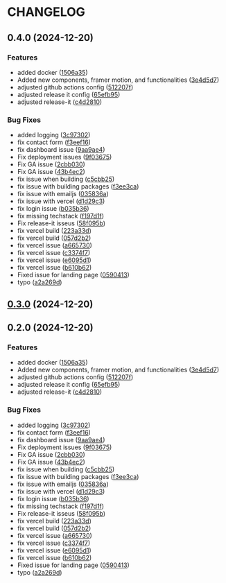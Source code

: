 # CHANGELOG

## 0.4.0 (2024-12-20)

### Features

* added docker ([1506a35](https://github.com/rjtormis/portfolio/commit/1506a3507655a84661c125e1348d9c848c457b5f))
* Added new components, framer motion, and functionalities ([3e4d5d7](https://github.com/rjtormis/portfolio/commit/3e4d5d718424421c52a7dbda01946b73c38a67e1))
* adjusted github actions config ([512207f](https://github.com/rjtormis/portfolio/commit/512207f45a32a7085b4ac9ca2a79f0bae5118bf5))
* adjusted release it config ([65efb95](https://github.com/rjtormis/portfolio/commit/65efb955f18e1b0ccfbbd9a70787eade18a8e2fc))
* adjusted release-it ([c4d2810](https://github.com/rjtormis/portfolio/commit/c4d28100272cfb213000e57d86eaa83c1ecb80b2))

### Bug Fixes

* added logging ([3c97302](https://github.com/rjtormis/portfolio/commit/3c97302325c917bdf8898c67f94aad1fd57f5c96))
* fix contact form ([f3eef16](https://github.com/rjtormis/portfolio/commit/f3eef169a2040f27d0b721e38ad6750f117dd8d0))
* fix dashboard issue ([9aa9ae4](https://github.com/rjtormis/portfolio/commit/9aa9ae4849fe63c4566b76f3e0985a482f2aabe8))
* Fix deployment issues ([9f03675](https://github.com/rjtormis/portfolio/commit/9f036758b87f288d23b1fccbfc1ae54c8579f83d))
* Fix GA issue ([2cbb030](https://github.com/rjtormis/portfolio/commit/2cbb03041838687e33335e010a6bbc8dda345c92))
* Fix GA issue ([43b4ec2](https://github.com/rjtormis/portfolio/commit/43b4ec2736bcb05997d51878f9e04ba3b6b80c68))
* fix issue when building ([c5cbb25](https://github.com/rjtormis/portfolio/commit/c5cbb2544a582d3629d2530ebdbe206e58f983d0))
* fix issue with building packages ([f3ee3ca](https://github.com/rjtormis/portfolio/commit/f3ee3ca2fb4b20a259d065949aa861629aa68c4f))
* fix issue with emailjs ([035836a](https://github.com/rjtormis/portfolio/commit/035836af3cbf62b966f91e31ac0940dbd26ea08c))
* fix issue with vercel ([d1d29c3](https://github.com/rjtormis/portfolio/commit/d1d29c3a14eece22ff3349b7aebbf85a11257486))
* fix login issue ([b035b36](https://github.com/rjtormis/portfolio/commit/b035b3623aa41ef86a8c99bcd1a715c1343bde21))
* fix missing techstack ([f197d1f](https://github.com/rjtormis/portfolio/commit/f197d1f3b0528e359470baa24d6057b1e3c872b8))
* Fix release-it isseus ([58f095b](https://github.com/rjtormis/portfolio/commit/58f095b93bb778e0ff344476b0582f7bb97833d4))
* fix vercel build ([223a33d](https://github.com/rjtormis/portfolio/commit/223a33ddcf103269704c03f68065d4999e4bbecd))
* fix vercel build ([057d2b2](https://github.com/rjtormis/portfolio/commit/057d2b2fb647e0b5baaf9677ecc2ae65c9637669))
* fix vercel issue ([a665730](https://github.com/rjtormis/portfolio/commit/a665730cb766d6d1193632ea59b4caa587204a1f))
* fix vercel issue ([c3374f7](https://github.com/rjtormis/portfolio/commit/c3374f7b815ec84b5ce01839d3f6e18d83187c15))
* fix vercel issue ([e6095d1](https://github.com/rjtormis/portfolio/commit/e6095d10fbc45fda9732d3d486eb721a0aa9aeb0))
* fix vercel issue ([b610b62](https://github.com/rjtormis/portfolio/commit/b610b6271446d88134ab5fdbb644d02b720cc72c))
* Fixed issue for landing page ([0590413](https://github.com/rjtormis/portfolio/commit/0590413f9afaf72826f3b3d960844d0e332e073f))
* typo ([a2a269d](https://github.com/rjtormis/portfolio/commit/a2a269de5ba7c17c5355a782dd02d367f8478187))

## [0.3.0](https://github.com/rjtormis/portfolio/compare/release/v0.2.0...release/v0.3.0) (2024-12-20)

## 0.2.0 (2024-12-20)

### Features

* added docker ([1506a35](https://github.com/rjtormis/portfolio/commit/1506a3507655a84661c125e1348d9c848c457b5f))
* Added new components, framer motion, and functionalities ([3e4d5d7](https://github.com/rjtormis/portfolio/commit/3e4d5d718424421c52a7dbda01946b73c38a67e1))
* adjusted github actions config ([512207f](https://github.com/rjtormis/portfolio/commit/512207f45a32a7085b4ac9ca2a79f0bae5118bf5))
* adjusted release it config ([65efb95](https://github.com/rjtormis/portfolio/commit/65efb955f18e1b0ccfbbd9a70787eade18a8e2fc))
* adjusted release-it ([c4d2810](https://github.com/rjtormis/portfolio/commit/c4d28100272cfb213000e57d86eaa83c1ecb80b2))

### Bug Fixes

* added logging ([3c97302](https://github.com/rjtormis/portfolio/commit/3c97302325c917bdf8898c67f94aad1fd57f5c96))
* fix contact form ([f3eef16](https://github.com/rjtormis/portfolio/commit/f3eef169a2040f27d0b721e38ad6750f117dd8d0))
* fix dashboard issue ([9aa9ae4](https://github.com/rjtormis/portfolio/commit/9aa9ae4849fe63c4566b76f3e0985a482f2aabe8))
* Fix deployment issues ([9f03675](https://github.com/rjtormis/portfolio/commit/9f036758b87f288d23b1fccbfc1ae54c8579f83d))
* Fix GA issue ([2cbb030](https://github.com/rjtormis/portfolio/commit/2cbb03041838687e33335e010a6bbc8dda345c92))
* Fix GA issue ([43b4ec2](https://github.com/rjtormis/portfolio/commit/43b4ec2736bcb05997d51878f9e04ba3b6b80c68))
* fix issue when building ([c5cbb25](https://github.com/rjtormis/portfolio/commit/c5cbb2544a582d3629d2530ebdbe206e58f983d0))
* fix issue with building packages ([f3ee3ca](https://github.com/rjtormis/portfolio/commit/f3ee3ca2fb4b20a259d065949aa861629aa68c4f))
* fix issue with emailjs ([035836a](https://github.com/rjtormis/portfolio/commit/035836af3cbf62b966f91e31ac0940dbd26ea08c))
* fix issue with vercel ([d1d29c3](https://github.com/rjtormis/portfolio/commit/d1d29c3a14eece22ff3349b7aebbf85a11257486))
* fix login issue ([b035b36](https://github.com/rjtormis/portfolio/commit/b035b3623aa41ef86a8c99bcd1a715c1343bde21))
* fix missing techstack ([f197d1f](https://github.com/rjtormis/portfolio/commit/f197d1f3b0528e359470baa24d6057b1e3c872b8))
* Fix release-it isseus ([58f095b](https://github.com/rjtormis/portfolio/commit/58f095b93bb778e0ff344476b0582f7bb97833d4))
* fix vercel build ([223a33d](https://github.com/rjtormis/portfolio/commit/223a33ddcf103269704c03f68065d4999e4bbecd))
* fix vercel build ([057d2b2](https://github.com/rjtormis/portfolio/commit/057d2b2fb647e0b5baaf9677ecc2ae65c9637669))
* fix vercel issue ([a665730](https://github.com/rjtormis/portfolio/commit/a665730cb766d6d1193632ea59b4caa587204a1f))
* fix vercel issue ([c3374f7](https://github.com/rjtormis/portfolio/commit/c3374f7b815ec84b5ce01839d3f6e18d83187c15))
* fix vercel issue ([e6095d1](https://github.com/rjtormis/portfolio/commit/e6095d10fbc45fda9732d3d486eb721a0aa9aeb0))
* fix vercel issue ([b610b62](https://github.com/rjtormis/portfolio/commit/b610b6271446d88134ab5fdbb644d02b720cc72c))
* Fixed issue for landing page ([0590413](https://github.com/rjtormis/portfolio/commit/0590413f9afaf72826f3b3d960844d0e332e073f))
* typo ([a2a269d](https://github.com/rjtormis/portfolio/commit/a2a269de5ba7c17c5355a782dd02d367f8478187))

